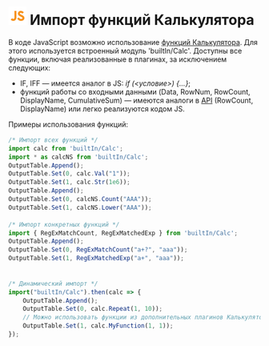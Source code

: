 # ![](../../../media/app/icons/component-18/component-default-55.svg) Импорт функций Калькулятора

В коде JavaScript возможно использование [функций Калькулятора](../../func/calc-func/README.md). Для этого используется встроенный модуль 'builtIn/Calc'. Доступны все функции, включая реализованные в плагинах, за исключением следующих: 

- IF, IFF — имеется аналог в JS: *if (<условие>) {...}*;
- функций работы со входными данными (Data, RowNum, RowCount, DisplayName, CumulativeSum) — имеются аналоги в [API](./api_description.md) (RowCount, DisplayName) или легко реализуются кодом JS.

Примеры использования функций:

```javascript
/* Импорт всех функций */
import calc from 'builtIn/Calc';
import * as calcNS from 'builtIn/Calc';
OutputTable.Append();
OutputTable.Set(0, calc.Val("1"));
OutputTable.Set(1, calc.Str(1e6));
OutputTable.Append();
OutputTable.Set(0, calcNS.Count("AAA"));
OutputTable.Set(1, calcNS.Lower("AAA"));

/* Импорт конкретных функций */
import { RegExMatchCount, RegExMatchedExp } from 'builtIn/Calc';
OutputTable.Append();
OutputTable.Set(0, RegExMatchCount("a+?", "aaa"));
OutputTable.Set(1, RegExMatchedExp("a+", "aaa"));


/* Динамический импорт */
import("builtIn/Calc").then(calc => {
    OutputTable.Append();
    OutputTable.Set(0, calc.Repeat(1, 10));
    // Можно использовать функции из дополнительных плагинов Калькулятора
    OutputTable.Set(1, calc.MyFunction(1, 1));
});
```